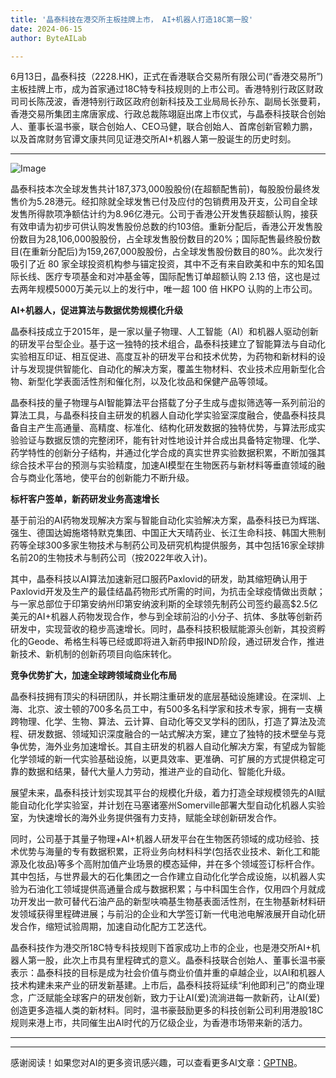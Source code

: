 ```yaml
---
title: '晶泰科技在港交所主板挂牌上市， AI+机器人打造18C第一股'
date: 2024-06-15
author: ByteAILab

---
```


6月13日，晶泰科技（2228.HK)，正式在香港联合交易所有限公司(“香港交易所”)主板挂牌上市，成为首家通过18C特专科技规则的上市公司。香港特别行政区财政司司长陈茂波，香港特别行政区政府创新科技及工业局局长孙东、副局长张曼莉，香港交易所集团主席唐家成、行政总裁陈翊庭出席上市仪式，与晶泰科技联合创始人、董事长温书豪，联合创始人、CEO马健，联合创始人、首席创新官赖力鹏，以及首席财务官谭文康共同见证港交所AI+机器人第一股诞生的历史时刻。

---

![Image](https://image.jiqizhixin.com/uploads/editor/05f02b30-9748-4988-801d-b92b3222226f/WechatIMG103.jpg)

晶泰科技本次全球发售共计187,373,000股股份(在超额配售前)，每股股份最终发售价为5.28港元。经扣除就全球发售已付及应付的包销费用及开支，公司自全球发售所得款项净额估计约为8.96亿港元。公司于香港公开发售获超额认购，接获有效申请为初步可供认购发售股份总数的约103倍。重新分配后，香港公开发售股份数目为28,106,000股股份，占全球发售股份数目的20%；国际配售最终股份数目(在重新分配后)为159,267,000股股份，占全球发售股份数目的80%。此次发行吸引了近 80 家全球投资机构参与锚定投资，其中不乏有来自欧美和中东的知名国际长线、医疗专项基金和对冲基金等，国际配售订单超额认购 2.13 倍，这也是过去两年规模5000万美元以上的发行中，唯一超 100 倍 HKPO 认购的上市公司。

**AI+机器人，促进算法与数据优势规模化升级**

晶泰科技成立于2015年，是一家以量子物理、人工智能（AI）和机器人驱动创新的研发平台型企业。基于这一独特的技术组合，晶泰科技建立了智能算法与自动化实验相互印证、相互促进、高度互补的研发平台和技术优势，为药物和新材料的设计与发现提供智能化、自动化的解决方案，覆盖生物材料、农业技术应用新型化合物、新型化学表面活性剂和催化剂，以及化妆品和保健产品等领域。

晶泰科技的量子物理与AI智能算法平台搭载了分子生成与虚拟筛选等一系列前沿的算法工具，与晶泰科技自主研发的机器人自动化学实验室深度融合，使晶泰科技具备自主产生高通量、高精度、标准化、结构化研发数据的独特优势，与算法形成实验验证与数据反馈的完整闭环，能有针对性地设计并合成出具备特定物理、化学、药学特性的创新分子结构，并通过化学合成的真实世界实验数据积累，不断加强其综合技术平台的预测与实验精度，加速AI模型在生物医药与新材料等垂直领域的融合与商业化落地，使平台的创新能力不断升级。

**标杆客户签单，新药研发业务高速增长**

基于前沿的AI药物发现解决方案与智能自动化实验解决方案，晶泰科技已为辉瑞、强生、德国达姆施塔特默克集团、中国正大天晴药业、长江生命科技、韩国大熊制药等全球300多家生物技术与制药公司及研究机构提供服务，其中包括16家全球排名前20的生物技术与制药公司（按2022年收入计)。

其中，晶泰科技以AI算法加速新冠口服药Paxlovid的研发，助其缩短确认用于Paxlovid开发及生产的最佳结晶药物形式所需的时间，为抗击全球疫情做出贡献；与一家总部位于印第安纳州印第安纳波利斯的全球领先制药公司签约最高$2.5亿美元的AI+机器人药物发现合作，参与到全球前沿的小分子、抗体、多肽等创新药研发中，实现营收的稳步高速增长。同时，晶泰科技积极赋能源头创新，其投资孵化的Geode、希格生科等已经或即将进入新药申报IND阶段，通过研发合作，推进新技术、新机制的创新药项目向临床转化。

**竞争优势扩大，加速全球跨领域商业化布局**

晶泰科技拥有顶尖的科研团队，并长期注重研发的底层基础设施建设。在深圳、上海、北京、波士顿的700多名员工中，有500多名科学家和技术专家，拥有一支横跨物理、化学、生物、算法、云计算、自动化等交叉学科的团队，打造了算法及流程、研发数据、领域知识深度融合的一站式解决方案，建立了独特的技术壁垒与竞争优势，海外业务加速增长。其自主研发的机器人自动化解决方案，有望成为智能化学领域的新一代实验基础设施，以更具效率、更准确、可扩展的方式提供稳定可靠的数据和结果，替代大量人力劳动，推进产业的自动化、智能化升级。

展望未来，晶泰科技计划实现其平台的规模化升级，着力打造全球规模领先的AI赋能自动化化学实验室，并计划在马塞诸塞州Somerville部署大型自动化机器人实验室，为快速增长的海外业务提供强有力支持，赋能全球创新研发合作。

同时，公司基于其量子物理+AI+机器人研发平台在生物医药领域的成功经验、技术优势与海量的专有数据积累，正将业务向材料科学(包括农业技术、新化工和能源及化妆品)等多个高附加值产业场景的模态延伸，并在多个领域签订标杆合作。其中包括，与世界最大的石化集团之一合作建立自动化化学合成设施，以机器人实验为石油化工领域提供高通量合成与数据积累；与中科国生合作，仅用四个月就成功开发出一款可替代石油产品的新型呋喃基生物基表面活性剂，在生物基新材料研发领域获得里程碑进展；与前沿的企业和大学签订新一代电池电解液展开自动化研发合作，缩短试验周期，加速自动化配方工艺迭代。

晶泰科技作为港交所18C特专科技规则下首家成功上市的企业，也是港交所AI+机器人第一股，此次上市具有里程碑式的意义。晶泰科技联合创始人、董事长温书豪表示：晶泰科技的目标是成为社会价值与商业价值并重的卓越企业，以AI和机器人技术构建未来产业的研发新基建。上市后，晶泰科技将延续“利他即利己”的商业理念，广泛赋能全球客户的研发创新，致力于让AI(爱)流淌进每一款新药，让AI(爱)创造更多造福人类的新材料。同时，温书豪鼓励更多的科技创新公司利用港股18C规则来港上市，共同催生出AI时代的万亿级企业，为香港市场带来新的活力。 

---
---
感谢阅读！如果您对AI的更多资讯感兴趣，可以查看更多AI文章：[GPTNB](https://gptnb.com)。